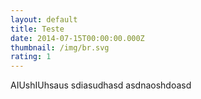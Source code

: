 ```yaml
---
layout: default
title: Teste
date: 2014-07-15T00:00:00.000Z
thumbnail: /img/br.svg
rating: 1
---
```

AIUshIUhsaus sdiasudhasd asdnaoshdoasd
